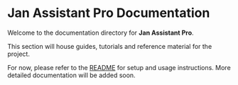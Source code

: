 # Jan Assistant Pro Documentation

Welcome to the documentation directory for **Jan Assistant Pro**.

This section will house guides, tutorials and reference material for the project.

For now, please refer to the [README](../README.md) for setup and usage instructions. More detailed documentation will be added soon.
